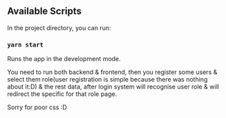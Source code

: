## Available Scripts

In the project directory, you can run:

### `yarn start`

Runs the app in the development mode.

You need to run both backend & frontend,
then you register some users & select them role(user registration is simple because there was nothing about it:D)
& the rest data, after login system will recognise user role & will redirect the specific for that role page.

Sorry for poor css :D

